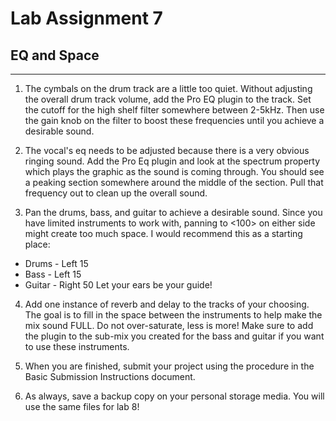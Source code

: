 # Lab Assignment 7
## EQ and Space

---
1. The cymbals on the drum track are a little too quiet. Without adjusting the overall drum track volume, add the Pro EQ plugin to the track. Set the cutoff for the high shelf filter somewhere between 2-5kHz. Then use the gain knob on the filter to boost these frequencies until you achieve a desirable sound.  

2. The vocal's eq needs to be adjusted because there is a very obvious ringing sound. Add the Pro Eq plugin and look at the spectrum property which plays the graphic as the sound is coming through. You should see a peaking section somewhere around the middle of the section. Pull that frequency out to clean up the overall sound.

3. Pan the drums, bass, and guitar to achieve a desirable sound. Since you have limited instruments to work with, panning to <100> on either side might create too much space. I would recommend this as a starting place:
* Drums - Left 15
* Bass - Left 15
* Guitar - Right 50
 Let your ears be your guide!
 
 4. Add one instance of reverb and delay to the tracks of your choosing. The goal is to fill in the space between the instruments to help make the mix sound FULL. Do not over-saturate, less is more! Make sure to add the plugin to the sub-mix you created for the bass and guitar if you want to use these instruments.
 
5. When you are finished, submit your project using the procedure in the Basic Submission Instructions document.

6. As always, save a backup copy on your personal storage media. You will use the same files for lab 8!
